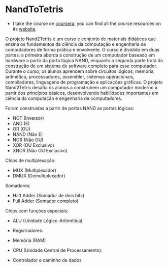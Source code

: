 # NandToTetris
- I take the course on [coursera](https://www.coursera.org/learn/build-a-computer/home/week/1), you can find all the course resources
on its [website](https://www.nand2tetris.org/).

O projeto Nand2Tetris é um curso e conjunto de materiais didáticos que ensina os fundamentos da ciência da computação e engenharia de computadores de forma prática e envolvente. O curso é dividido em duas partes: a primeira aborda a construção de um computador baseado em hardware a partir da porta lógica NAND, enquanto a segunda parte trata da construção de um sistema de software completo para esse computador. Durante o curso, os alunos aprendem sobre circuitos lógicos, memória, aritmética, processadores, assembler, sistemas operacionais, compiladores, linguagens de programação e aplicações gráficas. O projeto Nand2Tetris desafia os alunos a construírem um computador moderno a partir dos princípios básicos, desenvolvendo habilidades importantes em ciência da computação e engenharia de computadores.


Foram construidas a partir de portas NAND as portas lógicas:
- NOT (Inversor)
- AND (E)
- OR (OU)
- NAND (Não E)
- NOR (Não OU)
- XOR (OU Exclusivo)
- XNOR (Não OU Exclusivo)

Chips de multiplexação:
- MUX (Multiplexador)
- DMUX (Demultiplexador)

Somadores:
- Half Adder (Somador de dois bits)
- Full Adder (Somador completo)

Chips com funções especiais:
- ALU (Unidade Lógico-Aritmética)

- Registradores:
- Memória (RAM)
- CPU (Unidade Central de Processamento): 
- Controlador e caminho de dados


